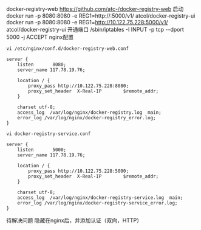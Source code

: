 docker-registry-web
	https://github.com/atc-/docker-registry-web
启动
	docker run -p 8080:8080 -e REG1=http://<system hostname>:5000/v1/ atcol/docker-registry-ui
	docker run -p 8080:8080 -e REG1=http://10.122.75.228:5000/v1/ atcol/docker-registry-ui
开通端口
	/sbin/iptables -I INPUT -p tcp --dport 5000 -j ACCEPT
nginx配置
	
	vi /etc/nginx/conf.d/docker-registry-web.conf

	server {
    	listen       8080;
    	server_name 117.78.19.76;

    	location / {
        	proxy_pass http://10.122.75.228:8080;
        	proxy_set_header  X-Real-IP        $remote_addr;
    	}

    	charset utf-8;
    	access_log  /var/log/nginx/docker-registry.log  main;
    	error_log /var/log/nginx/docker-registry_error.log;
	}

	vi docker-registry-service.conf

	server {
    	listen       5000;
    	server_name 117.78.19.76;

    	location / {
        	proxy_pass http://10.122.75.228:5000;
        	proxy_set_header  X-Real-IP        $remote_addr;
    	}

    	charset utf-8;
    	access_log  /var/log/nginx/docker-registry-service.log  main;
    	error_log /var/log/nginx/docker-registry-service_error.log;
	}
	
待解决问题
	隐藏在nginx后，并添加认证（双向，HTTP）